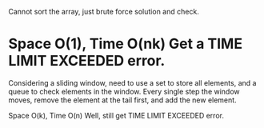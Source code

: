 

Cannot sort the array,  just brute force solution and check.                

Space O(1),   Time O(nk)          Get a TIME LIMIT EXCEEDED error.
==================================================

Considering a sliding window, need to use a set to store all elements, and a queue to check elements in the window. Every single step the window moves, remove the element at the tail first, and add the new element.  

Space O(k),   Time O(n)      Well, still get TIME LIMIT EXCEEDED error. 